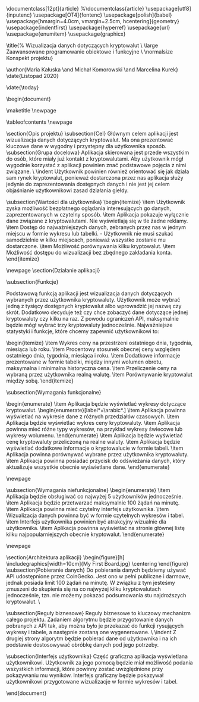 \documentclass[12pt]{article}
%\documentclass{article}
\usepackage[utf8]{inputenc}
\usepackage[OT4]{fontenc}
\usepackage[polish]{babel}
\usepackage[hmargin=4.0cm, vmargin=2.5cm, hcentering]{geometry}
\usepackage{indentfirst}
\usepackage{hyperref}
\usepackage{url}
\usepackage{enumitem}
\usepackage{graphicx}


\title{%
  Wizualizacja danych dotyczących kryptowalut \\
  \large Zaawansowane programowanie obiektowe i funkcyjne \\
  \normalsize Konspekt projektu}

\author{Maria Kałuska \and Michał Komorowski \and Marcelina Kurek}
\date{Listopad 2020}



\date{\today}

\begin{document}

\maketitle
\newpage

\tableofcontents
\newpage

\section{Opis projektu}
\subsection{Cel}
Głównym celem aplikacji jest wizualizacja danych dotyczących kryptowalut. Ma ona prezentować kluczowe dane w wygodny i przystępny dla użytkownika sposób.
\subsection{Grupa docelowa}
Aplikacja skierowana jest przede wszystkim do osób, które miały już kontakt z kryptowalutami. Aby użytkownik mógł wygodnie korzystać z aplikacji powinien znać podstawowe pojęcia z nimi związane.
\\ \indent Użytkownik powinien również orientować się jak działa sam rynek kryptowalut, ponieważ dostarczona przez nas aplikacja służy jedynie do zaprezentowania dostępnych danych i nie jest jej celem objaśnianie użytkownikowi zasad działania giełdy.


\subsection{Wartości dla użytkownika}
\begin{itemize}
    \item Użytkownik zyska możliwość bezpłatnego oglądania interesujących go danych, zaprezentowanych w czytelny sposób. 
    \item Aplikacja pokazuje wyłącznie dane związane z kryptowalutami. Nie wyświetlają się w tle żadne reklamy.
    \item Dostęp do najważniejszych danych, zebranych przez nas w jednym miejscu w formie wykresu lub tabelki. - Użytkownik nie musi szukać samodzielnie w kilku miejscach, ponieważ wszystko zostanie mu dostarczone.
    \item Możliwość porównywania kilku kryptowalut.
    \item Możliwość dostępu do wizualizacji bez zbędnego zakładania konta.
\end{itemize}

\newpage
\section{Działanie aplikacji}

\subsection{Funkcje}

Podstawową funkcją aplikacji jest wizualizacja danych dotyczących wybranych przez użytkownika kryptowaluty.
Użytkownik może wybrać jedną z tysięcy dostępnych kryptowalut albo wprowadzić jej nazwę czy skrót. Dodatkowo decyduje też czy chce zobaczyć dane dotyczące jednej kryptowaluty czy kilku na raz. Z powodu ograniczeń API, maksymalnie będzie mógł wybrać trzy kryptowaluty jednocześnie. Najważniejsze statystyki i funkcje, które chcemy zapewnić użytkownikowi to:

\begin{itemize}
    \item Wykres ceny na przestrzeni ostatniego dnia, tygodnia, miesiąca lub roku.
    \item Procentowy stosunek obecnej ceny względem ostatniego dnia, tygodnia, miesiąca i roku.
    \item Dodatkowe informacje prezentowane w formie tabelki, między innymi wolumen obrotu, maksymalna i minimalna historyczna cena.
    \item Przeliczenie ceny na wybraną przez użytkownika realną walutę.
    \item Porównywanie kryptowalut między sobą.
\end{itemize}

\subsection{Wymagania funkcjonalne}

\begin{enumerate}
    \item Aplikacja będzie wyświetlać wykresy dotyczące kryptowalut.
    \begin{enumerate}[label*=\arabic*.]
        \item Aplikacja powinna wyświetlać na wykresie dane z różnych przedziałów czasowych.
        \item Aplikacja będzie wyświetlać wykres ceny kryptowaluty.
        \item Aplikacja powinna mieć różne typy wykresów, na przykład wykresy świecowe lub wykresy wolumenu.
    \end{enumerate}
    \item Aplikacja będzie wyświetlać cenę kryptowaluty przeliczoną na realne waluty.
    \item Aplikacja będzie wyświetlać dodatkowe informacje o kryptowalucie w formie tabeli.
    \item Aplikacja powinna porównywać wybrane przez użytkownika kryptowaluty.
    \item Aplikacja powinna posiadać przycisk do odświeżania danych, który aktualizuje wszystkie obecnie wyświetlane dane.
\end{enumerate}

\newpage

\subsection{Wymagania niefunkcjonalne}
\begin{enumerate}
\item Aplikacja będzie obsługiwać co najwyżej 5 użytkowników jednocześnie.
\item Aplikacja będzie przetwarzać maksymalnie 100 żądań na minutę.
\item Aplikacja powinna mieć czytelny interfejs użytkownika.
\item Wizualizacja danych powinna być w formie czytelnych wykresów i tabel.
\item Interfejs użytkownika powinien być atrakcyjny wizualnie dla użytkownika.
\item Aplikacja powinna wyświetlać na stronie głównej listę kilku najpopularniejszych obecnie kryptowalut.
\end{enumerate}


\newpage

\section{Architektura aplikacji}
\begin{figure}[h]
\includegraphics[width=10cm]{My First Board.jpg}
\centering
\end{figure}
\subsection{Pobieranie danych}
Do pobierania danych będziemy używać API udostępnione przez CoinGecko. Jest ono w pełni publiczne i darmowe, jednak posiada limit 100 żądań na minutę. W związku z tym jesteśmy zmuszeni do skupienia się na co najwyżej kilku kryptowalutach jednocześnie, tzn. nie możemy pokazać podsumowania stu najdroższych kryptowalut. \\

\subsection{Reguły biznesowe}
Reguły biznesowe to kluczowy mechanizm całego projektu. Zadaniem algorytmu będzie przygotowanie danych pobranych z API tak, aby można było je przekazać do funkcji rysujących wykresy i tabele, a następnie zostaną one wygenerowane. \\ \indent
Z drugiej strony algorytm będzie pobierać dane od użytkownika i na ich podstawie dostosowywać obróbkę danych pod jego potrzeby. 


\subsection{Interfejs użytkownika}
Część graficzna aplikacja wyświetlana użytkownikowi. Użytkownik za jego pomocą będzie miał możliwość podania wszystkich informacji, które powinny zostać uwzględnione przy pokazywaniu mu wyników. Interfejs graficzny będzie pokazywał użytkownikowi przygotowane wizualizacje w formie wykresów i tabel.


\end{document}
